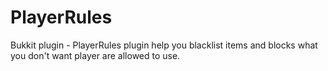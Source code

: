 PlayerRules
===========

Bukkit plugin - PlayerRules plugin help you blacklist items and blocks what you don't want player are allowed to use.
